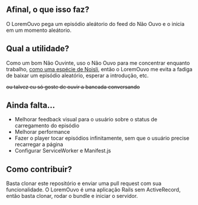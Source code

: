 ## Afinal, o que isso faz?
O LoremOuvo pega um episódio aleátorio do feed do Não Ouvo e o inicia em um momento aleátorio.

## Qual a utilidade?
Como um bom Não Ouvinte, uso o Não Ouvo para me concentrar enquanto trabalho, [como uma espécie de Noisli](https://www.noisli.com/), então o LoremOuvo me evita a fadiga de baixar um episódio aleatório, esperar a introdução, etc.

~~ou talvez eu só goste de ouvir a bancada conversando~~

## Ainda falta...
- Melhorar feedback visual para o usuário sobre o status de carregamento do episódio
- Melhorar performance
- Fazer o player tocar episódios infinitamente, sem que o usuário precise recarregar a página
- Configurar ServiceWorker e Manifest.js

## Como contribuir?
Basta clonar este repositório e enviar uma pull request com sua funcionalidade.
O LoremOuvo é uma aplicação Rails sem ActiveRecord, então basta clonar, rodar o bundle e iniciar o servidor.